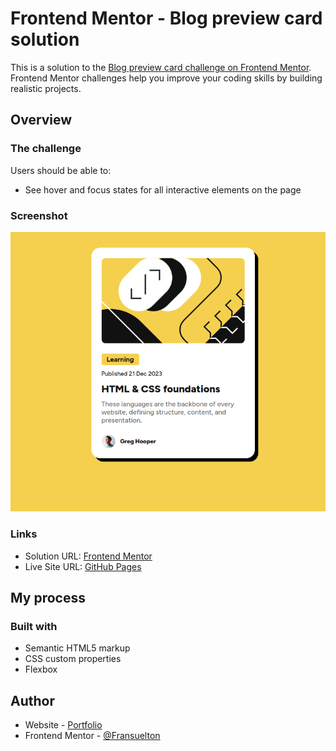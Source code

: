 # Frontend Mentor - Blog preview card solution

This is a solution to the [Blog preview card challenge on Frontend Mentor](https://www.frontendmentor.io/challenges/blog-preview-card-ckPaj01IcS). Frontend Mentor challenges help you improve your coding skills by building realistic projects. 

## Overview

### The challenge

Users should be able to:

- See hover and focus states for all interactive elements on the page

### Screenshot

![](./.github/readme/project-preview.png)

### Links

- Solution URL: [Frontend Mentor](https://www.frontendmentor.io/solutions/blog-preview-card-with-html-and-css-qJF7zq071Q)
- Live Site URL: [GitHub Pages](https://fransuelton.github.io/blog-preview-card/)

## My process

### Built with

- Semantic HTML5 markup
- CSS custom properties
- Flexbox

## Author

- Website - [Portfolio](https://www.fransuelton.dev)
- Frontend Mentor - [@Fransuelton](https://www.frontendmentor.io/profile/fransuelton)
